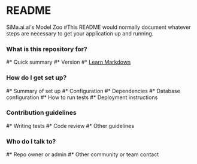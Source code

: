 # README #

SiMa.ai.ai's Model Zoo 
#This README would normally document whatever steps are necessary to get your application up and running.

### What is this repository for? ###

#* Quick summary
#* Version
#* [Learn Markdown](https://bitbucket.org/tutorials/markdowndemo)

### How do I get set up? ###

#* Summary of set up
#* Configuration
#* Dependencies
#* Database configuration
#* How to run tests
#* Deployment instructions

### Contribution guidelines ###

#* Writing tests
#* Code review
#* Other guidelines

### Who do I talk to? ###

#* Repo owner or admin
#* Other community or team contact
